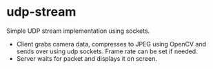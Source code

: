 # udp-stream

Simple UDP stream implementation using sockets.

- Client grabs camera data, compresses to JPEG using OpenCV and sends over using udp sockets. Frame rate can be set if needed.
- Server waits for packet and displays it on screen.
